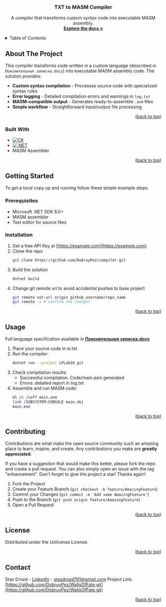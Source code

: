 <a id="readme-top"></a>


<!-- PROJECT LOGO -->
<br />
<div align="center">

<h3 align="center">TXT to MASM Compiler</h3>

  <p align="center">
    A compiler that transforms custom syntax code into executable MASM assembly. 
    <br />
    <a href="https://github.com/DobruyPez/WallsOfFate"><strong>Explore the docs »</strong></a>
  </p>
</div>



<!-- TABLE OF CONTENTS -->
<details>
  <summary>Table of Contents</summary>
  <ol>
    <li>
      <a href="#about-the-project">About The Project</a>
      <ul>
        <li><a href="#built-with">Built With</a></li>
      </ul>
    </li>
    <li>
      <a href="#getting-started">Getting Started</a>
      <ul>
        <li><a href="#prerequisites">Prerequisites</a></li>
        <li><a href="#installation">Installation</a></li>
      </ul>
    </li>
    <li><a href="#usage">Usage</a></li>
    <li><a href="#contributing">Contributing</a></li>
    <li><a href="#license">License</a></li>
    <li><a href="#contact">Contact</a></li>
  </ol>
</details>



<!-- ABOUT THE PROJECT -->
## About The Project
This compiler transforms code written in a custom language (described in `Пояснительная записка.docx`) into executable MASM assembly code. The solution provides:

- **Custom syntax compilation** - Processes source code with specialized syntax rules
- **Error logging** - Detailed compilation errors and warnings in `log.txt`
- **MASM-compatible output** - Generates ready-to-assemble `.asm` files
- **Simple workflow** - Straightforward input/output file processing


<p align="right">(<a href="#readme-top">back to top</a>)</p>



### Built With

* [![C#][Csharp-badge]][Csharp-url]
* [![.NET][Dotnet-badge]][Dotnet-url]
* MASM Assembler

<p align="right">(<a href="#readme-top">back to top</a>)</p>



<!-- GETTING STARTED -->
## Getting Started

To get a local copy up and running follow these simple example steps.

### Prerequisites

- Microsoft .NET SDK 6.0+
- MASM assembler
- Text editor for source files

### Installation

1. Get a free API Key at [https://example.com](https://example.com)
2. Clone the repo
   ```sh
   git clone https://github.com/DobruyPez/compiler.git
   ```
3. Build the solution
   ```sh
   dotnet build
   ```
4. Change git remote url to avoid accidental pushes to base project
   ```sh
   git remote set-url origin github_username/repo_name
   git remote -v # confirm the changes
   ```

<p align="right">(<a href="#readme-top">back to top</a>)</p>

## Usage
Full language specification available in <a href="https://github.com/DobruyPez/WallsOfFate"><strong>Пояснительная записка.docx</strong></a>
1. Place your source code in in.txt
2. Run the compiler:
   ```sh
   dotnet run --project LPLab10_git
   ```
3. Check compilation results:
   - Successful compilation: Code/main.asm generated
   - Errors: detailed report in log.txt
4. Assemble and run MASM code:
   ```sh
   ml /c /coff main.asm
   link /SUBSYSTEM:CONSOLE main.obj
   main.exe
   ```

<p align="right">(<a href="#readme-top">back to top</a>)</p>

<!-- CONTRIBUTING -->
## Contributing

Contributions are what make the open source community such an amazing place to learn, inspire, and create. Any contributions you make are **greatly appreciated**.

If you have a suggestion that would make this better, please fork the repo and create a pull request. You can also simply open an issue with the tag "enhancement".
Don't forget to give the project a star! Thanks again!

1. Fork the Project
2. Create your Feature Branch (`git checkout -b feature/AmazingFeature`)
3. Commit your Changes (`git commit -m 'Add some AmazingFeature'`)
4. Push to the Branch (`git push origin feature/AmazingFeature`)
5. Open a Pull Request

<p align="right">(<a href="#readme-top">back to top</a>)</p>

<!-- LICENSE -->
## License

Distributed under the Unlicense License.

<p align="right">(<a href="#readme-top">back to top</a>)</p>



<!-- CONTACT -->
## Contact

Stas Drozd - [LinkedIn](www.linkedin.com/in/stas-drozd-278ba4373) - stasdrozd791@gmail.com
Project Link: [https://github.com/DobruyPez/WallsOfFate.git](https://github.com/DobruyPez/WallsOfFate.git)

<p align="right">(<a href="#readme-top">back to top</a>)</p>

<!-- MARKDOWN LINKS & IMAGES -->
<!-- https://www.markdownguide.org/basic-syntax/#reference-style-links -->


[Csharp-badge]: https://img.shields.io/badge/C%23-239120?style=for-the-badge&logo=c-sharp&logoColor=white
[Csharp-url]: https://dotnet.microsoft.com/en-us/languages/csharp
[Dotnet-badge]: https://img.shields.io/badge/.NET-512BD4?style=for-the-badge&logo=dotnet&logoColor=white
[Dotnet-url]: https://dotnet.microsoft.com/
